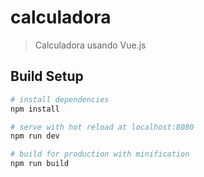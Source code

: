 # calculadora

> Calculadora usando Vue.js

## Build Setup

``` bash
# install dependencies
npm install

# serve with hot reload at localhost:8080
npm run dev

# build for production with minification
npm run build
